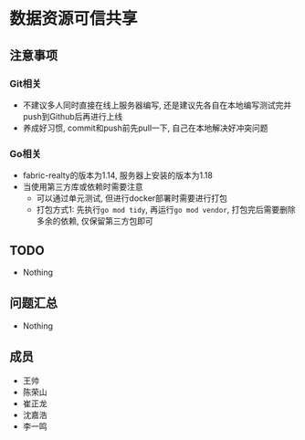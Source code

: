 # 数据资源可信共享

## 注意事项

### Git相关
- 不建议多人同时直接在线上服务器编写, 还是建议先各自在本地编写测试完并push到Github后再进行上线
- 养成好习惯, commit和push前先pull一下, 自己在本地解决好冲突问题

### Go相关
- fabric-realty的版本为1.14, 服务器上安装的版本为1.18 
- 当使用第三方库或依赖时需要注意
    - 可以通过单元测试, 但进行docker部署时需要进行打包
    - 打包方式1: 先执行`go mod tidy`, 再运行`go mod vendor`, 打包完后需要删除多余的依赖, 仅保留第三方包即可

## TODO
- Nothing

## 问题汇总
- Nothing

## 成员
- 王帅
- 陈荣山
- 崔正龙
- 沈嘉浩
- 李一鸣